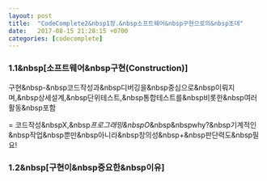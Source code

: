 ```yaml
---
layout: post
title:  "CodeComplete2&nbsp1장.&nbsp소프트웨어&nbsp구현으로의&nbsp초대"
date:   2017-08-15 21:28:15 +0700
categories: [codecomplete]
---
```

### 1.1&nbsp[소프트웨어&nbsp구현(Construction)]
구현&nbsp-&nbsp코드작성과&nbsp디버깅을&nbsp중심으로&nbsp이뤄지며,&nbsp상세설계,&nbsp단위테스트,&nbsp통합테스트를&nbsp비롯한&nbsp여러활동&nbsp포함

= 코드작성&nbspX,&nbsp*프로그래밍&nbspO*&nbsp&nbspwhy?&nbsp기계적인&nbsp작업&nbsp뿐만&nbsp아니라&nbsp창의성&nbsp+&nbsp판단력도&nbsp필요!

### 1.2&nbsp[구현이&nbsp중요한&nbsp이유]

